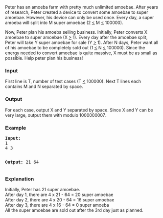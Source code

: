 <p>Peter has an amoeba farm with pretty much unlimited amoebae. After years of research, Peter created a device to convert some amoebae to super amoebae. However, his device can only be used once. Every day, a super amoeba will split into M super amoebae (2 <span style="text-decoration: underline;">&lt;</span>&nbsp;M <span style="text-decoration: underline;">&lt;</span>&nbsp;100000).</p>
<p>Now, Peter plan his amoeba selling business. Initially, Peter converts X amoebae to super amoebae (X <span style="text-decoration: underline;">&gt;</span>&nbsp;1). Every day after the amoebae split, Peter will take Y super amoebae for sale (Y <span style="text-decoration: underline;">&gt;</span>&nbsp;1). After N days, Peter want all of his amoebae to be completely sold out (1 <span style="text-decoration: underline;">&lt;</span>&nbsp;N <span style="text-decoration: underline;">&lt;</span>&nbsp;100000). Since the energy needed to convert amoebae is quite massive, X must be as small as possible. Help peter plan his business!</p>
<h3>Input</h3>
<p>First line is T, number of test cases (T <span style="text-decoration: underline;">&lt;</span>&nbsp;100000). Next T lines each contains M and N separated by space.</p>
<h3>Output</h3>
<p>For each case, output X and Y separated by space. Since X and Y can be very large, output them with modulo 1000000007.</p>
<h3>Example</h3>
<pre><strong>Input:</strong>
1<br>4 3

<strong>Output:</strong>
21 64</pre>
<h3>Explanation</h3>
<p>Initially, Peter has 21 super amoebae.<br>After day 1, there are 4 x 21 - 64 = 20 super amoebae<br>After day 2, there are 4 x 20 - 64 = 16 super amoebae<br>After day 3, there are 4 x 16 - 64 = 0 super amoeba<br>All the super amoebae are sold out after the 3rd day just as planned.</p>